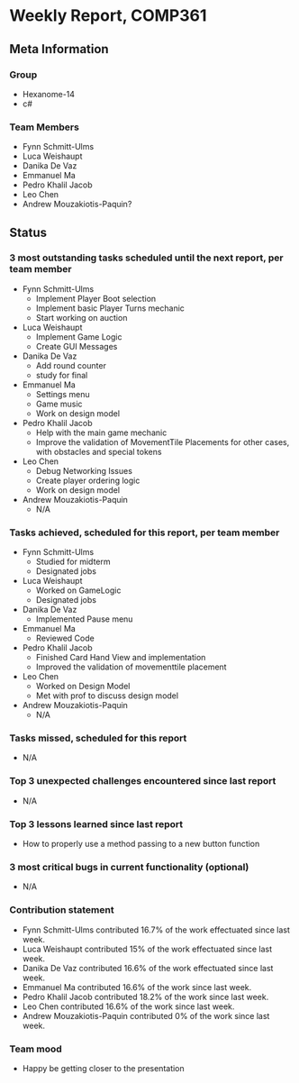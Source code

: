 # Weekly Report, COMP361

## Meta Information

### Group

 * Hexanome-14
 * c#
### Team Members

 * Fynn Schmitt-Ulms
 * Luca Weishaupt
 * Danika De Vaz
 * Emmanuel Ma
 * Pedro Khalil Jacob
 * Leo Chen
 * Andrew Mouzakiotis-Paquin?

## Status

### 3 most outstanding tasks scheduled until the next report, per team member
 * Fynn Schmitt-Ulms
   * Implement Player Boot selection
   * Implement basic Player Turns mechanic
   * Start working on auction
 * Luca Weishaupt
   * Implement Game Logic
   * Create GUI Messages
 * Danika De Vaz
   * Add round counter 
   * study for final
 * Emmanuel Ma 
   * Settings menu
   * Game music
   * Work on design model
 * Pedro Khalil Jacob
   * Help with the main game mechanic
   * Improve the validation of MovementTile Placements for other cases, with obstacles and special tokens
 * Leo Chen
   * Debug Networking Issues
   * Create player ordering logic
   * Work on design model
 * Andrew Mouzakiotis-Paquin
   * N/A

### Tasks achieved, scheduled for this report, per team member

 * Fynn Schmitt-Ulms
   * Studied for midterm
   * Designated jobs
 * Luca Weishaupt
   * Worked on GameLogic
   * Designated jobs
 * Danika De Vaz
   * Implemented Pause menu 
 * Emmanuel Ma 
   * Reviewed Code
 * Pedro Khalil Jacob
   * Finished Card Hand View and implementation
   * Improved the validation of movementtile placement
 * Leo Chen
   * Worked on Design Model
   * Met with prof to discuss design model
 * Andrew Mouzakiotis-Paquin
   * N/A

### Tasks missed, scheduled for this report

 * N/A

### Top 3 unexpected challenges encountered since last report

 * N/A

### Top 3 lessons learned since last report

 * How to properly use a method passing to a new button function

### 3 most critical bugs in current functionality (optional)

 * N/A

### Contribution statement

 * Fynn Schmitt-Ulms contributed 16.7% of the work effectuated since last week.
 * Luca Weishaupt contributed 15% of the work effectuated since last week.
 * Danika De Vaz contributed 16.6% of the work effectuated since last week.
 * Emmanuel Ma contributed 16.6% of the work since last week.
 * Pedro Khalil Jacob contributed 18.2% of the work since last week.
 * Leo Chen contributed 16.6% of the work since last week.
 * Andrew Mouzakiotis-Paquin contributed 0% of the work since last week.

### Team mood

 * Happy be getting closer to the presentation
